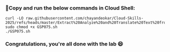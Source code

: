 ### 🚨Copy and run the below commands in Cloud Shell:

```
curl -LO raw.githubusercontent.com/chayandeokar/Cloud-Skills-2025/refs/heads/master/Extract%20Analyze%20and%20Translate%20Text%20from%20Images%20with%20the%20Cloud%20ML%20APIs/GSP075.sh
sudo chmod +x GSP075.sh
./GSP075.sh
```

### Congratulations, you're all done with the lab 😄
